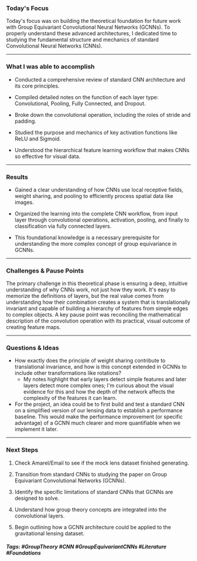 ### Today's Focus

Today's focus was on building the theoretical foundation for future work with Group Equivariant Convolutional Neural Networks (GCNNs). To properly understand these advanced architectures, I dedicated time to studying the fundamental structure and mechanics of standard Convolutional Neural Networks (CNNs).
***
### What I was able to accomplish

- Conducted a comprehensive review of standard CNN architecture and its core principles.
    
- Compiled detailed notes on the function of each layer type: Convolutional, Pooling, Fully Connected, and Dropout.
    
- Broke down the convolutional operation, including the roles of stride and padding.
    
- Studied the purpose and mechanics of key activation functions like ReLU and Sigmoid.
    
- Understood the hierarchical feature learning workflow that makes CNNs so effective for visual data.
***
### Results

- Gained a clear understanding of how CNNs use local receptive fields, weight sharing, and pooling to efficiently process spatial data like images.
    
- Organized the learning into the complete CNN workflow, from input layer through convolutional operations, activation, pooling, and finally to classification via fully connected layers.
    
- This foundational knowledge is a necessary prerequisite for understanding the more complex concept of group equivariance in GCNNs.
***
### Challenges & Pause Points

The primary challenge in this theoretical phase is ensuring a deep, intuitive understanding of why CNNs work, not just how they work. It's easy to memorize the definitions of layers, but the real value comes from understanding how their combination creates a system that is translationally invariant and capable of building a hierarchy of features from simple edges to complex objects. A key pause point was reconciling the mathematical description of the convolution operation with its practical, visual outcome of creating feature maps.
***
### Questions & Ideas

- How exactly does the principle of weight sharing contribute to translational invariance, and how is this concept extended in GCNNs to include other transformations like rotations? 
	- My notes highlight that early layers detect simple features and later layers detect more complex ones; I'm curious about the visual evidence for this and how the depth of the network affects the complexity of the features it can learn. 
- For the project, an idea could be to first build and test a standard CNN on a simplified version of our lensing data to establish a performance baseline. This would make the performance improvement (or specific advantage) of a GCNN much clearer and more quantifiable when we implement it later.
***
### Next Steps

1. Check Amarel/Email to see if the mock lens dataset finished generating.

2. Transition from standard CNNs to studying the paper on Group Equivariant Convolutional Networks (GCNNs).
    
3. Identify the specific limitations of standard CNNs that GCNNs are designed to solve.
    
4. Understand how group theory concepts are integrated into the convolutional layers.
    
5. Begin outlining how a GCNN architecture could be applied to the gravitational lensing dataset.

##### Tags: #GroupTheory #CNN #GroupEquivariantCNNs #Literature #Foundations 




